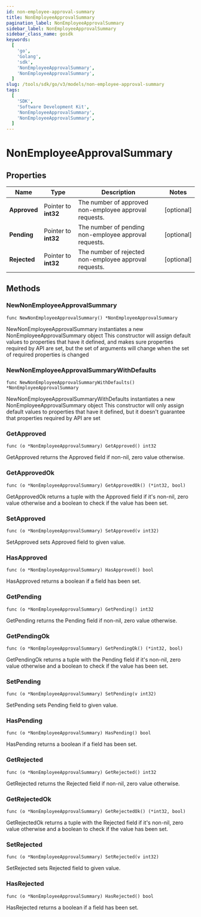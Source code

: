 ```yaml
---
id: non-employee-approval-summary
title: NonEmployeeApprovalSummary
pagination_label: NonEmployeeApprovalSummary
sidebar_label: NonEmployeeApprovalSummary
sidebar_class_name: gosdk
keywords:
  [
    'go',
    'Golang',
    'sdk',
    'NonEmployeeApprovalSummary',
    'NonEmployeeApprovalSummary',
  ]
slug: /tools/sdk/go/v3/models/non-employee-approval-summary
tags:
  [
    'SDK',
    'Software Development Kit',
    'NonEmployeeApprovalSummary',
    'NonEmployeeApprovalSummary',
  ]
---
```


# NonEmployeeApprovalSummary

## Properties

| Name | Type | Description | Notes |
| --- | --- | --- | --- |
| **Approved** | Pointer to **int32** | The number of approved non-employee approval requests. | [optional] |
| **Pending** | Pointer to **int32** | The number of pending non-employee approval requests. | [optional] |
| **Rejected** | Pointer to **int32** | The number of rejected non-employee approval requests. | [optional] |

## Methods

### NewNonEmployeeApprovalSummary

`func NewNonEmployeeApprovalSummary() *NonEmployeeApprovalSummary`

NewNonEmployeeApprovalSummary instantiates a new NonEmployeeApprovalSummary object This constructor will assign default values to properties that have it defined, and makes sure properties required by API are set, but the set of arguments will change when the set of required properties is changed

### NewNonEmployeeApprovalSummaryWithDefaults

`func NewNonEmployeeApprovalSummaryWithDefaults() *NonEmployeeApprovalSummary`

NewNonEmployeeApprovalSummaryWithDefaults instantiates a new NonEmployeeApprovalSummary object This constructor will only assign default values to properties that have it defined, but it doesn't guarantee that properties required by API are set

### GetApproved

`func (o *NonEmployeeApprovalSummary) GetApproved() int32`

GetApproved returns the Approved field if non-nil, zero value otherwise.

### GetApprovedOk

`func (o *NonEmployeeApprovalSummary) GetApprovedOk() (*int32, bool)`

GetApprovedOk returns a tuple with the Approved field if it's non-nil, zero value otherwise and a boolean to check if the value has been set.

### SetApproved

`func (o *NonEmployeeApprovalSummary) SetApproved(v int32)`

SetApproved sets Approved field to given value.

### HasApproved

`func (o *NonEmployeeApprovalSummary) HasApproved() bool`

HasApproved returns a boolean if a field has been set.

### GetPending

`func (o *NonEmployeeApprovalSummary) GetPending() int32`

GetPending returns the Pending field if non-nil, zero value otherwise.

### GetPendingOk

`func (o *NonEmployeeApprovalSummary) GetPendingOk() (*int32, bool)`

GetPendingOk returns a tuple with the Pending field if it's non-nil, zero value otherwise and a boolean to check if the value has been set.

### SetPending

`func (o *NonEmployeeApprovalSummary) SetPending(v int32)`

SetPending sets Pending field to given value.

### HasPending

`func (o *NonEmployeeApprovalSummary) HasPending() bool`

HasPending returns a boolean if a field has been set.

### GetRejected

`func (o *NonEmployeeApprovalSummary) GetRejected() int32`

GetRejected returns the Rejected field if non-nil, zero value otherwise.

### GetRejectedOk

`func (o *NonEmployeeApprovalSummary) GetRejectedOk() (*int32, bool)`

GetRejectedOk returns a tuple with the Rejected field if it's non-nil, zero value otherwise and a boolean to check if the value has been set.

### SetRejected

`func (o *NonEmployeeApprovalSummary) SetRejected(v int32)`

SetRejected sets Rejected field to given value.

### HasRejected

`func (o *NonEmployeeApprovalSummary) HasRejected() bool`

HasRejected returns a boolean if a field has been set.
